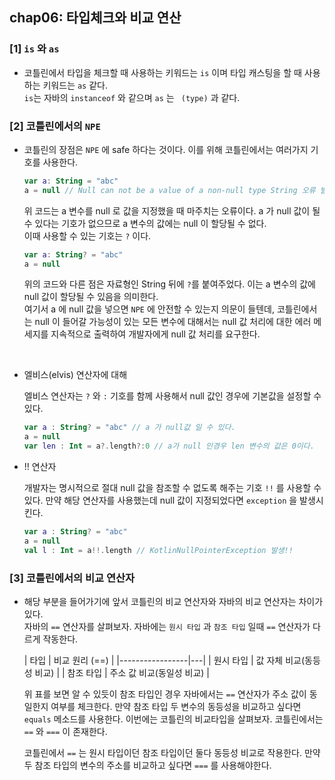## chap06: 타입체크와 비교 연산

### [1] `is` 와 `as`

- 코틀린에서 타입을 체크할 때 사용하는 키워드는 `is` 이며 타입 캐스팅을 할 때 사용하는 키워드는 `as` 같다.
  <br>
  `is`는 자바의 `instanceof` 와 같으며 `as` 는 `
  (type)` 과 같다.

### [2] 코틀린에서의 `NPE`

- 코틀린의 장점은 `NPE` 에 safe 하다는 것이다. 이를 위해 코틀린에서는 여러가지 기호를 사용한다.

   ```kotlin
   var a: String = "abc"
   a = null // Null can not be a value of a non-null type String 오류 발생
  ```
  위 코드는 a 변수를 null 로 값을 지정했을 때 마주치는 오류이다. a 가 null 값이 될 수 있다는 기호가 없으므로
  a 변수의 값에는 null 이 할당될 수 없다.<br>
  이때 사용할 수 있는 기호는 `?` 이다.
  ```kotlin
  var a: String? = "abc"
  a = null
  ```
  위의 코드와 다른 점은 자료형인 String 뒤에 `?`를 붙여주었다. 이는 a 변수의 값에 null 값이 할당될 수 있음을 의미한다.
  <br> 여기서 a 에 null 값을 넣으면 `NPE` 에 안전할 수 있는지 의문이 들텐데, 코틀린에서는 null 이 들어갈 가능성이 있는 모든 변수에 대해서는 null 값 처리에 대한 에러 메세지를 지속적으로
  출력하여 개발자에게 null 값 처리를 요구한다.

<br>

- 엘비스(elvis) 연산자에 대해

  엘비스 연산자는 `?` 와 `:` 기호를 함께 사용해서 null 값인 경우에 기본값을 설정할 수 있다.
    ```kotlin
    var a : String? = "abc" // a 가 null값 일 수 있다.
    a = null
    var len : Int = a?.length?:0 // a가 null 인경우 len 변수의 값은 0이다.
  ```

- !! 연산자

  개발자는 명시적으로 절대 null 값을 참조할 수 없도록 해주는 기호 `!!` 를 사용할 수 있다. 만약 해당 연산자를 사용했는데 null 값이 지정되었다면 `exception` 을 발생시킨다.
   ```kotlin
   var a : String? = "abc"
   a = null
   val l : Int = a!!.length // KotlinNullPointerException 발생!!
   ```

### [3] 코틀린에서의 비교 연산자

- 해당 부분을 들어가기에 앞서 코틀린의 비교 연산자와 자바의 비교 연산자는 차이가 있다. <br>
  자바의 `==` 연산자를 살펴보자. 자바에는 `원시 타입` 과 `참조 타입` 일때 `==` 연산자가 다르게 작동한다.

  | 타입 | 비교 원리 (==)      | 
        |-----------------|---|
  | 원시 타입 | 값 자체 비교(동등성 비교) |
  | 참조 타입 | 주소 값 비교(동일성 비교) |

  위 표를 보면 알 수 있듯이 참조 타입인 경우 자바에서는 `==` 연산자가 주소 값이 동일한지 여부를 체크한다. 만약 참조 타입 두 변수의 동등성을 비교하고 싶다면 `equals` 메소드를 사용한다.
  이번에는 코틀린의 비교타입을 살펴보자. 코틀린에서는 `==` 와 `===` 이 존재한다.

  코틀린에서 `==` 는 원시 타입이던 참조 타입이던 둘다 동등성 비교로 작용한다. 만약 두 참조 타입의 변수의 주소를 비교하고 싶다면 `===` 를 사용해야한다.
